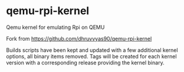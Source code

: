 # qemu-rpi-kernel
Qemu kernel for emulating Rpi on QEMU

Fork from https://github.com/dhruvvyas90/qemu-rpi-kernel

Builds scripts have been kept and updated with a few additional kernel options, all binary items removed. Tags will be created for each kernel version with a corresponding release providing the kernel binary.
